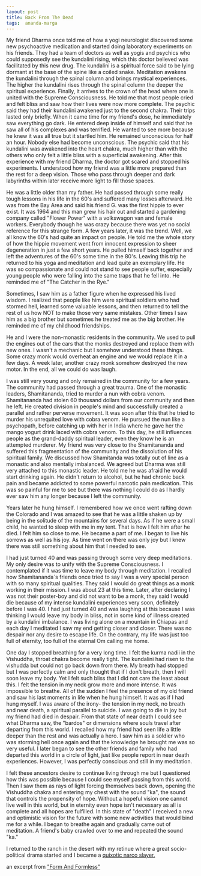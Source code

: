 ```yaml
---
layout: post
title: Back From The Dead
tags:  ananda-marga
---
```


My friend Dharma once told me of how a yogi neurologist discovered some new psychoactive medication and started doing laboratory experiments on his friends.  They had a team of doctors as well as yogis and psychics who could supposedly see the kundalini rising, which this doctor believed was facilitated by this new drug.  The kundalini is a spiritual force said to be lying dormant at the base of the spine like a coiled snake.  Meditation awakens the kundalini through the spinal column and brings mystical experiences.  The higher the kundalini rises through the spinal column the deeper the spiritual experience.  Finally, it arrives to the crown of the head where one is united with the Supreme Consciousness.  He told me that most people cried and felt bliss and saw how their lives were now more complete.  The psychic said they had their kundalini awakened just to the second chakra.  Their trips lasted only briefly.  When it came time for my friend's dose, he immediately saw everything go dark.  He entered deep inside of himself and said that he saw all of his complexes and was terrified.  He wanted to see more because he knew it was all true but it startled him.  He remained unconscious for half an hour.  Nobody else had become unconscious.  The psychic said that his kundalini was awakened into the heart chakra, much higher than with the others who only felt a little bliss with a superficial awakening.  After this experience with my friend Dharma, the doctor got scared and stopped his experiments.  I understood how my friend was a little more prepared than the rest for a deep vision.  Those who pass through deeper and dark labyrinths within later receive more light to fill those spaces.

He was a little older than my father.  He had passed through some really tough lessons in his life in the 60's and suffered many losses afterward.  He was from the Bay Area and said his friend G. was the first hippie to ever exist.  It was 1964 and this man grew his hair out and started a gardening company called "Flower Power" with a volkswagon van and female workers.  Everybody though he was crazy because there was yet no social reference for this strange form.  A few years later, it was the trend. Well, we all know the 60's had quite an impact on people.  He told me the whole story of how the hippie movement went from innocent expression to sheer degeneration in just a few short years.  He pulled himself back together and left the adventures of the 60's some time in the 80's.  Leaving this trip he returned to his yoga and meditation and lead quite an exemplary life.  He was so compassionate and could not stand to see people suffer, especially young people who were falling into the same traps that he fell into.  He reminded me of "The Catcher in the Rye."

Sometimes, I saw him as a father figure when he expressed his lived wisdom.  I realized that people like him were spiritual soldiers who had stormed hell, learned some valuable lessons, and then returned to tell the rest of us how NOT to make those very same mistakes.  Other times I saw him as a big brother but sometimes he treated me as the big brother.  He reminded me of my childhood friendships.

He and I were the non-monastic residents in the community.  We used to pull the engines out of the cars that the monks destroyed and replace them with new ones.  I wasn't a mechanic but I somehow understood these things.  Some crazy monk would overheat an engine and we would replace it in a few days.  A week later, another crazy monk somehow destroyed the new motor.  In the end, all we could do was laugh.  

I was still very young and only remained in the community for a few years.  The community had passed through a great trauma.  One of the monastic leaders, Shamitananda, tried to murder a nun with cobra venom. Shamitananda had stolen 60 thousand dollars from our community and then he left.  He created division in people's mind and successfully created a parallel and rather perverse movement. It was soon after this that he tried to murder his unrequited love with cobra venom.  He pursued the nun like a psychopath, before catching up with her in India where he gave her the mango yogurt drink laced with cobra venom.  To this day, he still influences people as the grand-daddy spiritual leader, even they know he is an attempted murderer.  My friend was very close to the Shamitananda and suffered this fragmentation of the community and the dissolution of his spiritual family.  We discussed how Shamitanda was totally out of line as a monastic and also mentally imbalanced.  We agreed but Dharma was still very attached to this monastic leader.   He told me he was afraid he would start drinking again.  He didn't return to alcohol, but he had chronic back pain and became addicted to some powerful narcotic pain medication.  This was so painful for me to see but there was nothing I could do as I hardly ever saw him any longer because I left the community.

Years later he hung himself.  I remembered how we once went rafting down the Colorado and I was amazed to see that he was a little shaken up by being in the solitude of the mountains for several days.  As if he were a small child, he wanted to sleep with me in my tent.  That is how I felt him after he died.  I felt him so close to me.  He became a part of me.  I began to live his sorrows as well as his joy.  As time went on there was only joy but I knew there was still something about him that I needed to see.

I had just turned 40 and was passing through some very deep meditations.  My only desire was to unify with the Supreme Consciousness.  I contemplated if it was time to leave my body through meditation.  I recalled how Shamitananda´s friends once tried to say I was a very special person with so many spiritual qualities.  They said I would do great things as a monk working in their mission.  I was about 23 at this time.  Later, after declaring I was not their poster-boy and did not want to be a monk, they said I would die because of my intense kundalini experiences very soon, definitely before I was 40.  I had just turned 40 and was laughing at this because I was thinking I would leave my body in bliss, not in some kind of illness created by a kundalini imbalance.  I was living alone on a mountain in Chiapas and each day I meditated I saw my end getting closer and closer.  There was no despair nor any desire to escape life.  On the contrary, my life was just too full of eternity, too full of the eternal Om calling me home.  

One day I stopped breathing for a very long time.  I felt the kurma nadii in the Vishuddha, throat chakra become really tight.  The kundalini had risen to the vishudda but could not go back down from there.  My breath had stopped but I was perfectly calm and only thought that if I don't breath, then I will soon leave my body.  Yet I felt such bliss that I did not care the least about this.  I felt the tension in my neck grow more and more intense.  It was impossible to breathe.  All of the sudden I feel the presence of my old friend and saw his last moments in life when he hung himself.  It was as if I had hung myself.  I was aware of the irony- the tension in my neck, no breath and near death, a spiritual parallel to suicide.  I was going to die in joy but my friend had died in despair.  From that state of near death I could see what Dharma saw, the "bardos" or dimensions where souls travel after departing from this world.  I recalled how my friend had seen life a little deeper than the rest and was actually a hero.  I saw him as a soldier who was storming hell once again and that the knowledge he brought me was so very useful.  I later began to see the other friends and family who had departed this world in a circle of light, just like people report in near death experiences.  However, I was perfectly conscious and still in my meditation.

I felt these ancestors desire to continue living through me but I questioned how this was possible because I could see myself passing from this world.  Then I saw them as rays of light forcing themselves back down, opening the Vishuddha chakra and entering my chest with the sound "ka", the sound that controls the propensity of hope.  Without a hopeful vision one cannot live well in this world, but in eternity even hope isn't necessary as all is complete and all hopes are fulfilled.  In this state of "death" I received a new and optimistic vision for the future with some new activities that would bind me for a while.  I began to breathe again and gradually came out of meditation.  A friend's baby crawled over to me and repeated the sound "ka."  

I returned to the ranch in the desert with my retinue where a great socio-political drama started and I became a <a href="https://williamenck.github.io/a-requiem/">quixotic narco slayer.</a> 

an excerpt from ["Form And Formless"](https://williamenck.github.io/form-and-formless/) 
